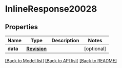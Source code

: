# InlineResponse20028

## Properties
Name | Type | Description | Notes
------------ | ------------- | ------------- | -------------
**data** | [**Revision**](Revision.md) |  | [optional] 

[[Back to Model list]](../README.md#documentation-for-models) [[Back to API list]](../README.md#documentation-for-api-endpoints) [[Back to README]](../README.md)

